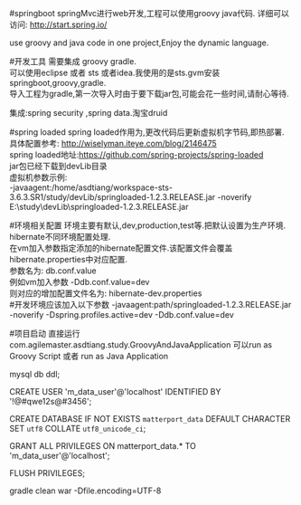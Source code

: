 #springboot
springMvc进行web开发,工程可以使用groovy java代码.
详细可以访问:    http://start.spring.io/

use groovy and java code in one project,Enjoy the dynamic language.

#开发工具
需要集成 groovy  gradle.<br>
可以使用eclipse 或者 sts 或者idea.我使用的是sts.gvm安装 springboot,groovy,gradle.<br>
导入工程为gradle,第一次导入时由于要下载jar包,可能会花一些时间,请耐心等待.<br>

集成:spring security ,spring data.淘宝druid<br>


#spring loaded
spring loaded作用为,更改代码后更新虚拟机字节码,即热部署.<br>
具体配置参考: http://wiselyman.iteye.com/blog/2146475<br>
spring loaded地址:https://github.com/spring-projects/spring-loaded <br>
jar包已经下载到devLib目录<br>
虚拟机参数示例:<br>
-javaagent:/home/asdtiang/workspace-sts-3.6.3.SR1/study/devLib/springloaded-1.2.3.RELEASE.jar -noverify
‪E:\study\devLib\springloaded-1.2.3.RELEASE.jar

#环境相关配置
环境主要有默认,dev,production,test等.把默认设置为生产环境.<br>
hibernate不同环境配置处理.<br>
在vm加入参数指定添加的hibernate配置文件.该配置文件会覆盖hibernate.properties中对应配置.<br>
参数名为: db.conf.value<br>
例如vm加入参数    -Ddb.conf.value=dev<br>
则对应的增加配置文件名为: hibernate-dev.properties<br>
#开发环境应该加入以下参数
-javaagent:path/springloaded-1.2.3.RELEASE.jar  -noverify   -Dspring.profiles.active=dev  -Ddb.conf.value=dev

#项目启动
直接运行com.agilemaster.asdtiang.study.GroovyAndJavaApplication
可以run as Groovy Script 或者 run as Java Application

mysql db ddl;

CREATE USER 'm_data_user'@'localhost'  IDENTIFIED BY '!@#qwe12s@#3456';

CREATE DATABASE IF NOT EXISTS `matterport_data` DEFAULT CHARACTER SET `utf8` COLLATE `utf8_unicode_ci`;

GRANT ALL PRIVILEGES ON matterport_data.* TO 'm_data_user'@'localhost';

FLUSH PRIVILEGES;


 gradle clean war   -Dfile.encoding=UTF-8  
